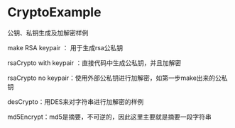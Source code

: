 # CryptoExample
公钥、私钥生成及加解密样例

make RSA keypair ： 用于生成rsa公私钥

rsaCrypto with keypair ：直接代码中生成公私钥，并且加解密

rsaCrypto no keypair：使用外部公私钥进行加解密，如第一步make出来的公私钥

desCrypto：用DES来对字符串进行加解密的样例

md5Encrypt：md5是摘要，不可逆的，因此这里主要就是摘要一段字符串